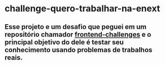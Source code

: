 # challenge-quero-trabalhar-na-enext
## Esse projeto e um desafio que peguei em um repositório chamador <a href="https://github.com/felipefialho/frontend-challenges" target="_blank">frontend-challenges</a> e o principal objetivo do dele é testar seu conhecimento usando problemas de trabalhos reais.

